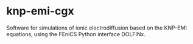 # knp-emi-cgx
Software for simulations of ionic electrodiffusion based on the KNP-EMI equations, using the FEniCS Python interface DOLFINx.
